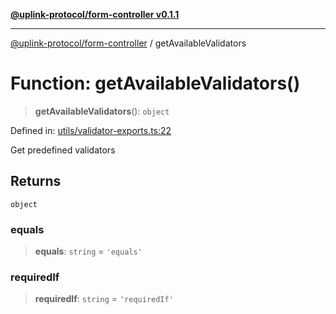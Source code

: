 [**@uplink-protocol/form-controller v0.1.1**](../README.md)

***

[@uplink-protocol/form-controller](../globals.md) / getAvailableValidators

# Function: getAvailableValidators()

> **getAvailableValidators**(): `object`

Defined in: [utils/validator-exports.ts:22](https://github.com/jmkcoder/uplink-protocol-form-controller/blob/3be0707852a25b5a0095411b2a880ebe20f7683e/src/utils/validator-exports.ts#L22)

Get predefined validators

## Returns

`object`

### equals

> **equals**: `string` = `'equals'`

### requiredIf

> **requiredIf**: `string` = `'requiredIf'`
